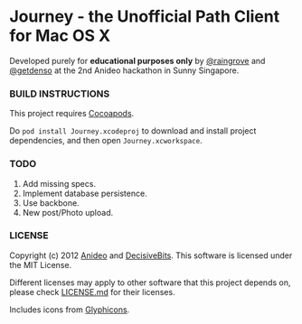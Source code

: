 # Journey - the Unofficial Path Client for Mac OS X

Developed purely for **educational purposes only** by
[@raingrove](http://www.raingrove.com/) and
[@getdenso](http://getdenso.com/) at the 2nd Anideo hackathon in Sunny
Singapore.

### BUILD INSTRUCTIONS

This project requires [Cocoapods](http://github.com/CocoaPods/CocoaPods).

Do `pod install Journey.xcodeproj` to download and install project dependencies, and then open `Journey.xcworkspace`.

### TODO

1. Add missing specs.
2. Implement database persistence.
3. Use backbone.
4. New post/Photo upload.

### LICENSE

Copyright (c) 2012 [Anideo](http://www.anideo.com/) and [DecisiveBits](http://www.decisivebits.com). This software is licensed under the MIT License.

Different licenses may apply to other software that this project depends on, please check [LICENSE.md](https://github.com/JourneyForMac/Journey/blob/master/LICENSE.md) for their licenses.

Includes icons from [Glyphicons](http://glyphicons.com/).

